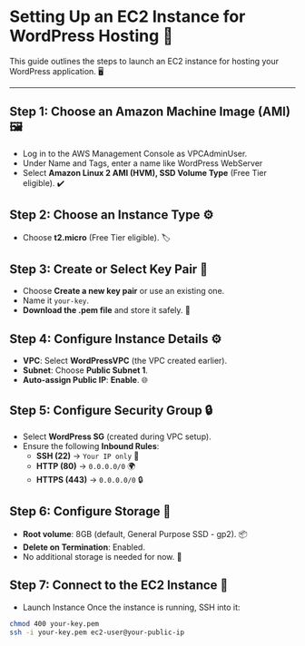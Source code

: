 # Setting Up an EC2 Instance for WordPress Hosting 🚀

This guide outlines the steps to launch an EC2 instance for hosting your WordPress application. 🖥️

---

## Step 1: Choose an Amazon Machine Image (AMI) 🖼️
- Log in to the AWS Management Console as VPCAdminUser.
- Under Name and Tags, enter a name like WordPress WebServer
- Select **Amazon Linux 2 AMI (HVM), SSD Volume Type** (Free Tier eligible). ✔️

## Step 2: Choose an Instance Type ⚙️
- Choose **t2.micro** (Free Tier eligible). 🏷️

## Step 3: Create or Select Key Pair 🔑
- Choose **Create a new key pair** or use an existing one.
- Name it `your-key`.
- **Download the .pem file** and store it safely. 💾

## Step 4: Configure Instance Details ⚙️
- **VPC**: Select **WordPressVPC** (the VPC created earlier).
- **Subnet**: Choose **Public Subnet 1**.
- **Auto-assign Public IP**: **Enable**. 🌐

## Step 5: Configure Security Group 🔒
- Select **WordPress SG** (created during VPC setup).
- Ensure the following **Inbound Rules**:
  - **SSH (22)** → `Your IP only` 🔐
  - **HTTP (80)** → `0.0.0.0/0` 🌍
  - **HTTPS (443)** → `0.0.0.0/0` 🔒

## Step 6: Configure Storage 💾
- **Root volume**: 8GB (default, General Purpose SSD - gp2). 📦
- **Delete on Termination**: Enabled.
- No additional storage is needed for now. 🚫

## Step 7: Connect to the EC2 Instance 🔌
- Launch Instance
Once the instance is running, SSH into it:

```bash
chmod 400 your-key.pem
ssh -i your-key.pem ec2-user@your-public-ip
